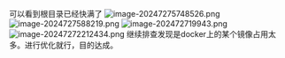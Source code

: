 可以看到根目录已经快满了
![image-20247275748526.png](3可以放入网站的笔记/Linux上ncdu获得磁盘详细占用信息而不用du/Linux上ncdu获得磁盘详细占用信息而不用du/image-20247275748526.png)
![image-2024727588219.png](3可以放入网站的笔记/Linux上ncdu获得磁盘详细占用信息而不用du/Linux上ncdu获得磁盘详细占用信息而不用du/image-2024727588219.png)
![image-202472719943.png](3可以放入网站的笔记/Linux上ncdu获得磁盘详细占用信息而不用du/Linux上ncdu获得磁盘详细占用信息而不用du/image-202472719943.png)
![image-20247272212434.png](3可以放入网站的笔记/Linux上ncdu获得磁盘详细占用信息而不用du/Linux上ncdu获得磁盘详细占用信息而不用du/image-20247272212434.png)
继续排查发现是docker上的某个镜像占用太多。进行优化就行，目的达成。

